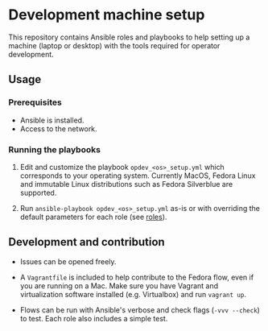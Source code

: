 # Development machine setup

This repository contains Ansible roles and playbooks to help setting up a machine (laptop or desktop) with the tools required for operator development.

## Usage

### Prerequisites

- Ansible is installed.
- Access to the network.

### Running the playbooks

1. Edit and customize the playbook `opdev_<os>_setup.yml` which corresponds to your operating system.  Currently MacOS, Fedora Linux and immutable Linux distributions such as Fedora Silverblue are supported.

2. Run `ansible-playbook opdev_<os>_setup.yml` as-is or with overriding the default parameters for each role (see [roles](roles/)).
   
## Development and contribution

- Issues can be opened freely.

- A `Vagrantfile` is included to help contribute to the Fedora flow, even if you are running on a Mac.  Make sure you have Vagrant and virtualization software installed (e.g. Virtualbox) and run `vagrant up`.

- Flows can be run with Ansible's verbose and check flags (`-vvv --check`) to test. Each role also includes a simple test. 
